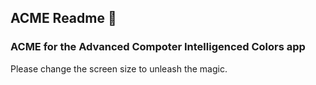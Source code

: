 
## ACME Readme :red_car:

### ACME for the Advanced Compoter Intelligenced Colors app

Please change the screen size to unleash the magic.